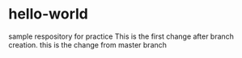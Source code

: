 # hello-world
sample respository for practice
This is the first change after branch creation.
this is the change from master branch

